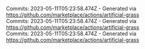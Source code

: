 Commits: 2023-05-11T05:23:58.474Z - Generated via https://github.com/marketplace/actions/artificial-grass
<br>
Commits: 2023-05-11T05:23:58.474Z - Generated via https://github.com/marketplace/actions/artificial-grass
<br>
Commits: 2023-05-11T05:23:58.474Z - Generated via https://github.com/marketplace/actions/artificial-grass
<br>
